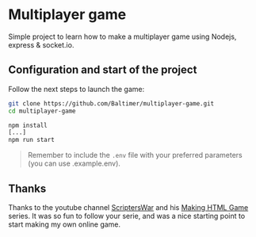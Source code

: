 # Multiplayer game 
Simple project to learn how to make a multiplayer game using Nodejs, express & socket.io.

## Configuration and start of the project
Follow the next steps to launch the game:

```bash
git clone https://github.com/Baltimer/multiplayer-game.git
cd multiplayer-game

npm install
[...]
npm run start
```

> Remember to include the `.env` file with your preferred parameters (you can use .example.env).

## Thanks
Thanks to the youtube channel [ScriptersWar](https://www.youtube.com/channel/UC8Yp-YagXZ4C5vOduEhcjRw) and his [Making HTML Game](https://www.youtube.com/watch?v=PfSwUOBL1YQ&list=PLcIaPHraYF7k4FbeGIDY-1mZZdjTu9QyL&index=1) series. It was so fun to follow your serie, and was a nice starting point to start making my own online game.
